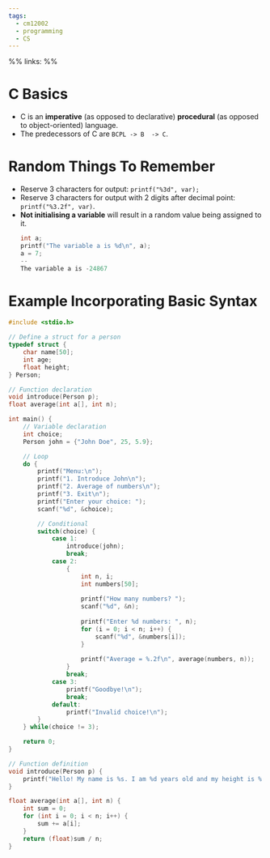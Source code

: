 ```yaml
---
tags:
  - cm12002
  - programming
  - CS
---
```

%%
links:
%%
# C Basics
- C is an **imperative** (as opposed to declarative) **procedural** (as opposed to object-oriented) language.
- The predecessors of C are `BCPL -> B  -> C`.

# Random Things To Remember
- Reserve 3 characters for output: `printf("%3d", var);`
- Reserve 3 characters for output with 2 digits after decimal point: `printf("%3.2f", var)`.
- **Not initialising a variable** will result in a random value being assigned to it.
    ```c
    int a;
    printf("The variable a is %d\n", a);
    a = 7;
    --
    The variable a is -24867
    ```

# Example Incorporating Basic Syntax
```c
#include <stdio.h>

// Define a struct for a person
typedef struct {
    char name[50];
    int age;
    float height;
} Person;

// Function declaration
void introduce(Person p);
float average(int a[], int n);

int main() {
    // Variable declaration
    int choice;
    Person john = {"John Doe", 25, 5.9};

    // Loop
    do {
        printf("Menu:\n");
        printf("1. Introduce John\n");
        printf("2. Average of numbers\n");
        printf("3. Exit\n");
        printf("Enter your choice: ");
        scanf("%d", &choice);

        // Conditional
        switch(choice) {
            case 1:
                introduce(john);
                break;
            case 2:
                {
                    int n, i;
                    int numbers[50];
                    
                    printf("How many numbers? ");
                    scanf("%d", &n);
                    
                    printf("Enter %d numbers: ", n);
                    for (i = 0; i < n; i++) {
                        scanf("%d", &numbers[i]);
                    }
                    
                    printf("Average = %.2f\n", average(numbers, n));
                }
                break;
            case 3:
                printf("Goodbye!\n");
                break;
            default:
                printf("Invalid choice!\n");
        }
    } while(choice != 3);

    return 0;
}

// Function definition
void introduce(Person p) {
    printf("Hello! My name is %s. I am %d years old and my height is %.2f meters.\n", p.name, p.age, p.height);
}

float average(int a[], int n) {
    int sum = 0;
    for (int i = 0; i < n; i++) {
        sum += a[i];
    }
    return (float)sum / n;
}
```
